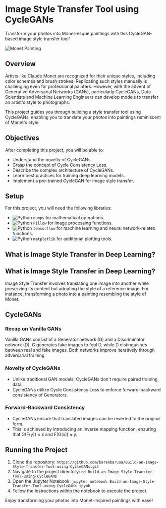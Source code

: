 # Image Style Transfer Tool using CycleGANs

Transform your photos into Monet-esque paintings with this CycleGAN-based image style transfer tool!

![Monet Painting](https://upload.wikimedia.org/wikipedia/commons/thumb/7/74/Monet_dejeunersurlherbe.jpg/800px-Monet_dejeunersurlherbe.jpg)
## Overview
Artists like Claude Monet are recognized for their unique styles, including color schemes and brush strokes. Replicating such styles manually is challenging even for professional painters. However, with the advent of Generative Adversarial Networks (GANs), particularly CycleGANs, Data Scientists and Machine Learning Engineers can develop models to transfer an artist's style to photographs.

This project guides you through building a style transfer tool using CycleGANs, enabling you to translate your photos into paintings reminiscent of Monet's style.

## Objectives
After completing this project, you will be able to:
- Understand the novelty of CycleGANs.
- Grasp the concept of Cycle Consistency Loss.
- Describe the complex architecture of CycleGANs.
- Learn best practices for training deep learning models.
- Implement a pre-trained CycleGAN for image style transfer.

## Setup
For this project, you will need the following libraries:
- <img src="https://www.cdnlogo.com/logos/n/81/numpy.svg" alt="Python" /> `numpy` for mathematical operations.
- <img src="https://cdn.jsdelivr.net/npm/programming-languages-logos/src/python/python_64x64.png" alt="Python" /> `Pillow` for image processing functions.
- <img src="https://cdn.jsdelivr.net/npm/programming-languages-logos/src/python/python_64x64.png" alt="Python" /> `tensorflow` for machine learning and neural network-related functions.
- <img src="https://cdn.jsdelivr.net/npm/programming-languages-logos/src/python/python_64x64.png" alt="Python" /> `matplotlib` for additional plotting tools.

## What is Image Style Transfer in Deep Learning?
## What is Image Style Transfer in Deep Learning?
Image Style Transfer involves translating one image into another while preserving its content but adopting the style of a reference image. For instance, transforming a photo into a painting resembling the style of Monet.

## CycleGANs
### Recap on Vanilla GANs
Vanilla GANs consist of a Generator network (G) and a Discriminator network (D). G generates fake images to fool D, while D distinguishes between real and fake images. Both networks improve iteratively through adversarial training.

### Novelty of CycleGANs
- Unlike traditional GAN models, CycleGANs don't require paired training data.
- CycleGANs utilize Cycle Consistency Loss to enforce forward-backward consistency of Generators.

### Forward-Backward Consistency
- CycleGANs ensure that translated images can be reverted to the original form.
- This is achieved by introducing an inverse mapping function, ensuring that G(F(y)) ≈ x and F(G(x)) ≈ y.

## Running the Project
1. Clone the repository: `https://github.com/barenbaruna/Build-an-Image-Style-Transfer-Tool-using-CycleGANs.git`
2. Navigate to the project directory: `cd Build-an-Image-Style-Transfer-Tool-using-CycleGANs`
3. Open the Jupyter Notebook: `jupyter notebook Build-an-Image-Style-Transfer-Tool-using-CycleGANs.ipynb`
4. Follow the instructions within the notebook to execute the project.

Enjoy transforming your photos into Monet-inspired paintings with ease!
